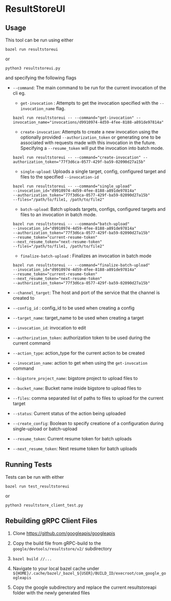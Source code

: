 # ResultStoreUI

## Usage

This tool can be run using either

```shell
bazel run resultstoreui
```

or

```shell
python3 resultstoreui.py
```

and specifying the following flags

- `--command`: The main command to be run for the current invocation of the cli
  eg.

  - `get-invocation` : Attempts to get the invocation specified with the `--invocation_name` flag.

  ```shell
  bazel run resultstoreui -- --command="get-invocation" --invocation_name="invocations/d9910974-4d59-4fee-8188-a891de97814a"
  ```

  - `create-invocation`: Attempts to create a new invocation using the optionally provided `--authorization_token` or generating one to be associated with requests made with this invocation in the future. Specifying a `--resume_token` will put the invocation into batch mode.

  ```shell
  bazel run resultstoreui -- --command="create-invocation" --authorization_token="77f3d6ca-0577-429f-ba59-02090d27a15b"
  ```

  - `single-upload`: Uploads a single target, config, configured target and files to the specified `--invocation-id`

  ```shell
  bazel run resultstoreui -- --command="single_upload"
  --invocation_id="d9910974-4d59-4fee-8188-a891de97814a"
  --authorization_token="77f3d6ca-0577-429f-ba59-02090d27a15b"
  --files="/path/to/file1, /path/to/file2"
  ```

  - `batch-upload`: Batch uploads targets, configs, configured targets and files to an invocation in batch mode.

  ```shell
  bazel run resultstoreui -- --command="batch-upload"
  --invocation_id="d9910974-4d59-4fee-8188-a891de97814a"
  --authorization_token="77f3d6ca-0577-429f-ba59-02090d27a15b"
  --resume_token="current-resume-token"
  --next_resume_token="next-resume-token"
  --files="/path/to/file1, /path/to/file2"
  ```

  - `finalize-batch-upload` : Finalizes an invocation in batch mode

  ```shell
  bazel run resultstoreui -- --command="finalize-batch-upload"
  --invocation_id="d9910974-4d59-4fee-8188-a891de97814a"
  --resume_token="current-resume-token"
  --next_resume_token="next-resume-token"
  --authorization_token="77f3d6ca-0577-429f-ba59-02090d27a15b"
  ```

- `--channel_target`: The host and port of the service that the channel is created to
- `--config_id` : config_id to be used when creating a config
- `--target_name`: target_name to be used when creating a target
- `--invocation_id`: invocation to edit
- `--authorization_token`: authorization token to be used during the current command
- `--action_type`: action_type for the current action to be created
- `--invocation_name`: action to get when using the `get-invocation` command
- `--bigstore_project_name`: bigstore project to upload files to
- `--bucket_name`: Bucket name inside bigstore to upload files to
- `--files`: comma separated list of paths to files to upload for the current target
- `--status`: Current status of the action being uploaded
- `--create_config`: Boolean to specify creatione of a configuration during single-upload or batch-upload
- `--resume_token`: Current resume token for batch uploads
- `--next_resume_token`: Next resume token for batch uploads

## Running Tests

Tests can be run with either

```shell
bazel run test_resultstoreui
```

or

```shell
python3 resultstore_client_test.py
```

## Rebuilding gRPC Client Files

1. Clone https://github.com/googleapis/googleapis

2. Copy the build file from gRPC-build to the `google/devtools/resultstore/v2/` subdirectory

3. `bazel build //...`

4. Navigate to your local bazel cache under `${HOME}/.cache/bazel/_bazel_${USER}/BUILD_ID/execroot/com_google_googleapis`

5. Copy the google subdirectory and replace the current resultstoreapi folder with the newly generated files
